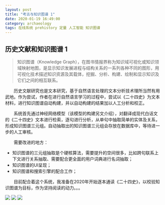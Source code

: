 ```yaml
---
layout: post
title: "考古与知识图谱 1"
date: 2020-01-19 16:49:00
category: archaeology
tags: 在线系统 prehistory 定量 人工智能 知识图谱
---
```


## 历史文献和知识图谱 1

> 知识图谱（Knowledge Graph），在图书情报界称为知识域可视化或知识领域映射地图，是显示知识发展进程与结构关系的一系列各种不同的图形，用可视化技术描述知识资源及其载体，挖掘、分析、构建、绘制和显示知识及它们之间的相互联系。

  
&emsp;&emsp;历史文献研究也是文本研究，基于自然语言处理的文本分析技术理所当然有用武地。作为尝试，作者在进行自然语言学习的过程中，尝试以《二十四史》为文本材料，进行知识图谱自动构建，并以自动构建的结果加以人工分析和校正。

&emsp;&emsp;系统首先通过神经网络模型（该模型的构建另文介绍），对翻译成现代白话文的《二十四史》文本进行检索，逐句进行分析，从单句中抽取简单的实体及关系，形成知识图谱三元组。自动抽取出的知识图谱三元组会存放在数据库中，等待进一步的人工审核。

&emsp;&emsp;需要改进的地方：
* 知识图谱的三元组抽取是个硬核算法，需要提升的空间很多，比如跨句联系上下文进行关系抽取、需要配合更全面的用户词典进行名词抽取；
* 知识图谱的UI呈现；
* 知识图谱和搜索引擎的配合工作；

&emsp;&emsp;目前配合着这个系统，我准备在2020年开始逐本通读《二十四史》，以校验知识图谱为目标，作为坚持阅读的动力。。。


<img style="align: center;" src="https://caimmy.github.io/img/202001/kn_sel1.jpg">


<img style="align: center;" src="https://caimmy.github.io/img/202001/kn_sel2.jpg">

<img style="align: center;" src="https://caimmy.github.io/img/202001/kn_sel3.jpg">